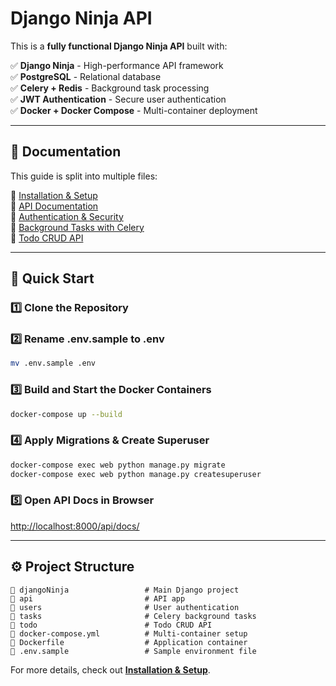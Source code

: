 # Django Ninja API

This is a **fully functional Django Ninja API** built with:

✅ **Django Ninja** - High-performance API framework  
✅ **PostgreSQL** - Relational database  
✅ **Celery + Redis** - Background task processing  
✅ **JWT Authentication** - Secure user authentication  
✅ **Docker + Docker Compose** - Multi-container deployment  

---

## 📖 Documentation

This guide is split into multiple files:

📂 [Installation & Setup](docs/setup.md)  
📂 [API Documentation](docs/api.md)  
📂 [Authentication & Security](docs/auth.md)  
📂 [Background Tasks with Celery](docs/tasks.md)  
📂 [Todo CRUD API](docs/todo.md)

---

## 🚀 Quick Start  

### 1️⃣ Clone the Repository

### 2️⃣ Rename .env.sample to .env  
```bash
mv .env.sample .env
```

### 3️⃣ Build and Start the Docker Containers  
```bash
docker-compose up --build
```

### 4️⃣ Apply Migrations & Create Superuser  
```bash
docker-compose exec web python manage.py migrate
docker-compose exec web python manage.py createsuperuser
```

### 5️⃣ Open API Docs in Browser  
[http://localhost:8000/api/docs/](http://localhost:8000/api/docs/)

---

## ⚙️ Project Structure  
```
📂 djangoNinja                 # Main Django project
📂 api                         # API app
📂 users                       # User authentication
📂 tasks                       # Celery background tasks
📂 todo                        # Todo CRUD API
📄 docker-compose.yml          # Multi-container setup
📄 Dockerfile                  # Application container
📄 .env.sample                 # Sample environment file
```

For more details, check out **[Installation & Setup](docs/setup.md)**.
